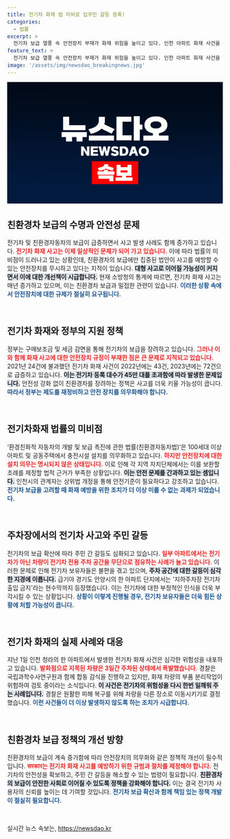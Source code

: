 ```yaml
---
title: 전기차 화재 법 미비로 입주민 갈등 증폭!
categories:
  - 법률
excerpt: >
  전기차 보급 열풍 속 안전장치 부재가 화재 위험을 높이고 있다. 인천 아파트 화재 사건을 계기로, 충전시설 설치 의무는 있으나 안전 장치 규정은 없는 현행법의 개선 필요성이 대두되고 있다.
feature_text: >
  전기차 보급 열풍 속 안전장치 부재가 화재 위험을 높이고 있다. 인천 아파트 화재 사건을 계기로, 충전시설 설치 의무는 있으나 안전 장치 규정은 없는 현행법의 개선 필요성이 대두되고 있다.
image: '/assets/img/newsdao_breakingnews.jpg'
---
```


<p><img src="/assets/img/newsdao_breakingnews.jpg" alt="koreaapp 속보" /></p>

<h2 data-ke-size="size26">친환경차 보급의 수명과 안전성 문제</h2>

<p data-ke-size="size16">전기차 및 친환경자동차의 보급이 급증하면서 사고 발생 사례도 함께 증가하고 있습니다. <b><span style="color: #ee2323;">전기차 화재 사고는 이제 일상적인 문제가 되어 가고 있습니다.</span></b> 이에 따라 법률의 미비점이 드러나고 있는 상황인데, 친환경차의 보급에만 집중된 법안이 사고를 예방할 수 있는 안전장치를 무시하고 있다는 지적이 있습니다. <b><span style="background-color: #21538527;">대형 사고로 이어질 가능성이 커지면서 이에 대한 개선책이 시급합니다.</span></b> 현재 소방청의 통계에 따르면, 전기차 화재 사고는 매년 증가하고 있으며, 이는 친환경차 보급과 밀접한 관련이 있습니다. <b><span style="color: #1a5490;">이러한 상황 속에서 안전장치에 대한 규제가 절실히 요구됩니다.</span></b></p>

<p data-ke-size="size16">&nbsp;</p>

<h2 data-ke-size="size26">전기차 화재와 정부의 지원 정책</h2>

<p data-ke-size="size16">정부는 구매보조금 및 세금 감면을 통해 전기차의 보급을 장려하고 있습니다. <b><span style="color: #ee2323;">그러나 이와 함께 화재 사고에 대한 안전장치 규정이 부재한 점은 큰 문제로 지적되고 있습니다.</span></b> 2021년 24건에 불과했던 전기차 화재 사건이 2022년에는 43건, 2023년에는 72건으로 급증하고 있습니다. <b><span style="background-color: #21538527;">이는 전기차 등록 대수가 45만 대를 초과함에 따라 발생한 문제입니다.</span></b> 안전성 강화 없이 친환경차를 장려하는 정책은 사고를 더욱 키울 가능성이 큽니다. <b><span style="color: #1a5490;">따라서 정부는 제도를 재정비하고 안전 장치를 의무화해야 합니다.</span></b></p>

<p data-ke-size="size16">&nbsp;</p>

<h2 data-ke-size="size26">전기차화재 법률의 미비점</h2>

<p data-ke-size="size16">‘환경친화적 자동차의 개발 및 보급 촉진에 관한 법률(친환경자동차법)’은 100세대 이상 아파트 및 공동주택에서 충전시설 설치를 의무화하고 있습니다. <b><span style="color: #ee2323;">하지만 안전장치에 대한 설치 의무는 명시되지 않은 상태입니다.</span></b> 이로 인해 각 지역 자치단체에서는 이를 보완할 조례를 제정할 법적 근거가 부족한 상황입니다. <b><span style="background-color: #21538527;">이는 안전 문제를 간과하고 있는 셈입니다.</span></b> 인천시의 관계자는 상위법 개정을 통해 안전기준이 필요하다고 강조하고 있습니다. <b><span style="color: #1a5490;">전기차 보급을 고려할 때 화재 예방을 위한 조치가 더 이상 미룰 수 없는 과제가 되었습니다.</span></b></p>

<p data-ke-size="size16">&nbsp;</p>

<h2 data-ke-size="size26">주차장에서의 전기차 사고와 주민 갈등</h2>

<p data-ke-size="size16">전기차의 보급 확산에 따라 주민 간 갈등도 심화되고 있습니다. <b><span style="color: #ee2323;">일부 아파트에서는 전기차가 아닌 차량이 전기차 전용 주차 공간을 무단으로 점유하는 사례가 늘고 있습니다.</span></b> 이러한 문제로 인해 전기차 보유자들은 불편을 겪고 있으며, <b><span style="background-color: #21538527;">주차 공간에 대한 갈등이 심각한 지경에 이릅니다.</span></b> 급기야 경기도 안양시의 한 아파트 단지에서는 '지하주차장 전기차 출입 금지'라는 현수막까지 등장했습니다. 이는 전기차에 대한 부정적인 인식을 더욱 부각시킬 수 있는 상황입니다. <b><span style="color: #1a5490;">상황이 이렇게 진행될 경우, 전기차 보유자들은 더욱 힘든 상황에 처할 가능성이 큽니다.</span></b></p>

<p data-ke-size="size16">&nbsp;</p>

<h2 data-ke-size="size26">전기차 화재의 실제 사례와 대응</h2>

<p data-ke-size="size16">지난 1일 인천 청라의 한 아파트에서 발생한 전기차 화재 사건은 심각한 위험성을 내포하고 있습니다. <b><span style="color: #ee2323;">발화점으로 지목된 차량은 3일간 주차된 상태에서 폭발했습니다.</span></b> 경찰은 국립과학수사연구원과 함께 합동 감식을 진행하고 있지만, 화재 차량의 부품 분리작업이 위험하여 검토 중이라는 소식입니다. <b><span style="background-color: #21538527;">이 사건은 전기차의 위험성을 다시 한번 일깨워 주는 사례입니다.</span></b> 경찰은 원활한 피해 복구를 위해 차량을 다른 장소로 이동시키기로 결정했습니다. <b><span style="color: #1a5490;">이런 사건들이 더 이상 발생하지 않도록 하는 조치가 시급합니다.</span></b></p>

<p data-ke-size="size16">&nbsp;</p>

<h2 data-ke-size="size26">친환경차 보급 정책의 개선 방향</h2>

<p data-ke-size="size16">친환경차의 보급이 계속 증가함에 따라 안전장치의 의무화와 같은 정책적 개선이 필수적입니다. <b><span style="color: #ee2323;">सरकार는 전기차 화재 사고를 예방하기 위한 규범과 절차를 제정해야 합니다.</span></b> 전기차의 안전성을 확보하고, 주민 간 갈등을 해소할 수 있는 법령이 필요합니다. <b><span style="background-color: #21538527;">친환경차의 보급이 안전한 사회로 이어질 수 있도록 정책을 강화해야 합니다.</span></b> 이는 결국 전기차 사용자의 신뢰를 높이는 데 기여할 것입니다. <b><span style="color: #1a5490;">전기차 보급 확산과 함께 책임 있는 정책 개발이 절실히 필요합니다.</span></b></p>

<p data-ke-size="size16">&nbsp;</p>
실시간 뉴스 속보는, <a href="https://newsdao.kr" rel="dofollow">https://newsdao.kr</a>


